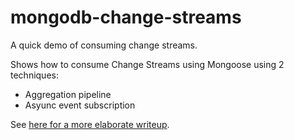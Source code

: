 # mongodb-change-streams

A quick demo of consuming change streams.

Shows how to consume Change Streams using Mongoose using 2 techniques:
- Aggregation pipeline
- Asyunc event subscription

See [here for a more elaborate writeup](http://plusnconsulting.com/post/MongoDB-Change-Streams/).
